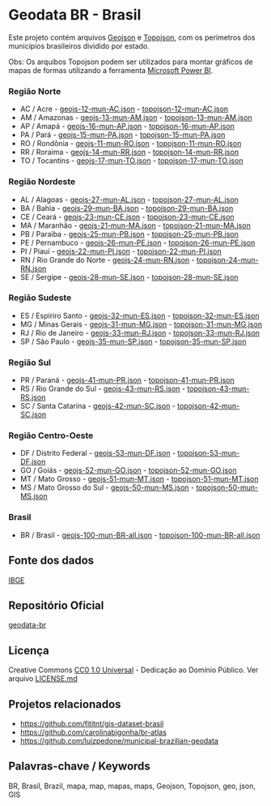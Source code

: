 ﻿
Geodata BR - Brasil
===================

Este projeto contém arquivos [Geojson](http://geojson.org/) e  [Topojson](https://github.com/topojson/), com os perímetros
dos municípios brasileiros dividido por estado.

Obs: Os arquibos Topojson podem ser utilizados para montar gráficos de mapas de formas utilizando a ferramenta [Microsoft Power BI](https://docs.microsoft.com/pt-br/power-bi/visuals/desktop-shape-map).


### Região Norte
* AC / Acre - [geojs-12-mun-AC.json](geojson/geojs-12-mun-AC.json) - [topojson-12-mun-AC.json](topojson/topojson-12-mun-AC.json)
* AM / Amazonas - [geojs-13-mun-AM.json](geojson/geojs-13-mun-AM.json) - [topojson-13-mun-AM.json](topojson/topojson-13-mun-AM.json)
* AP / Amapá - [geojs-16-mun-AP.json](geojson/geojs-16-mun-AP.json) - [topojson-16-mun-AP.json](topojson/topojson-16-mun-AP.json)
* PA / Pará  - [geojs-15-mun-PA.json](geojson/geojs-15-mun-PA.json)  - [topojson-15-mun-PA.json](topojson/topojson-15-mun-PA.json)
* RO / Rondônia - [geojs-11-mun-RO.json](geojson/geojs-11-mun-RO.json) - [topojson-11-mun-RO.json](topojson/topojson-11-mun-RO.json)
* RR / Roraima - [geojs-14-mun-RR.json](geojson/geojs-14-mun-RR.json) - [topojson-14-mun-RR.json](topojson/topojson-14-mun-RR.json)
* TO / Tocantins - [geojs-17-mun-TO.json](geojson/geojs-17-mun-TO.json) - [topojson-17-mun-TO.json](topojson/topojson-17-mun-TO.json)


### Região Nordeste
* AL / Alagoas - [geojs-27-mun-AL.json](geojson/geojs-27-mun-AL.json) - [topojson-27-mun-AL.json](topojson/topojson-27-mun-AL.json)
* BA / Bahia - [geojs-29-mun-BA.json](geojson/geojs-29-mun-BA.json) - [topojson-29-mun-BA.json](topojson/topojson-29-mun-BA.json)
* CE / Ceará - [geojs-23-mun-CE.json](geojson/geojs-23-mun-CE.json) - [topojson-23-mun-CE.json](topojson/topojson-23-mun-CE.json)
* MA / Maranhão - [geojs-21-mun-MA.json](geojson/geojs-21-mun-MA.json) - [topojson-21-mun-MA.json](topojson/topojson-21-mun-MA.json)
* PB / Paraíba - [geojs-25-mun-PB.json](geojson/geojs-25-mun-PB.json) - [topojson-25-mun-PB.json](topojson/topojson-25-mun-PB.json)
* PE / Pernambuco - [geojs-26-mun-PE.json](geojson/geojs-26-mun-PE.json) - [topojson-26-mun-PE.json](topojson/topojson-26-mun-PE.json)
* PI / Piauí - [geojs-22-mun-PI.json](geojson/geojs-22-mun-PI.json) - [topojson-22-mun-PI.json](topojson/topojson-22-mun-PI.json)
* RN / Rio Grande do Norte - [geojs-24-mun-RN.json](geojson/geojs-24-mun-RN.json) - [topojson-24-mun-RN.json](topojson/topojson-24-mun-RN.json)
* SE / Sergipe - [geojs-28-mun-SE.json](geojson/geojs-28-mun-SE.json) - [topojson-28-mun-SE.json](topojson/topojson-28-mun-SE.json)


### Região Sudeste
* ES / Espíriro Santo - [geojs-32-mun-ES.json](geojson/geojs-32-mun-ES.json) - [topojson-32-mun-ES.json](topojson/topojson-32-mun-ES.json)
* MG / Minas Gerais - [geojs-31-mun-MG.json](geojson/geojs-31-mun-MG.json) - [topojson-31-mun-MG.json](topojson/topojson-31-mun-MG.json)
* RJ / Rio de Janeiro - [geojs-33-mun-RJ.json](geojson/geojs-33-mun-RJ.json) - [topojson-33-mun-RJ.json](topojson/topojson-33-mun-RJ.json)
* SP / São Paulo - [geojs-35-mun-SP.json](geojson/geojs-35-mun-SP.json) - [topojson-35-mun-SP.json](topojson/topojson-35-mun-SP.json)


### Região Sul
* PR / Paraná - [geojs-41-mun-PR.json](geojson/geojs-41-mun-PR.json) - [topojson-41-mun-PR.json](topojson/topojson-41-mun-PR.json)
* RS / Rio Grande do Sul - [geojs-43-mun-RS.json](geojson/geojs-43-mun-RS.json) - [topojson-43-mun-RS.json](topojson/topojson-43-mun-RS.json)
* SC / Santa Catarina - [geojs-42-mun-SC.json](geojson/geojs-42-mun-SC.json) - [topojson-42-mun-SC.json](topojson/topojson-42-mun-SC.json)


### Região Centro-Oeste
* DF / Distrito Federal - [geojs-53-mun-DF.json](geojson/geojs-53-mun-DF.json) - [topojson-53-mun-DF.json](topojson/topojson-53-mun-DF.json) 
* GO / Goiás - [geojs-52-mun-GO.json](geojson/geojs-52-mun-GO.json) - [topojson-52-mun-GO.json](topojson/topojson-52-mun-GO.json)
* MT / Mato Grosso - [geojs-51-mun-MT.json](geojson/geojs-51-mun-MT.json) - [topojson-51-mun-MT.json](topojson/topojson-51-mun-MT.json)
* MS / Mato Grosso do Sul - [geojs-50-mun-MS.json](geojson/geojs-50-mun-MS.json) - [topojson-50-mun-MS.json](topojson/topojson-50-mun-MS.json)


### Brasil
* BR / Brasil - [geojs-100-mun-BR-all.json](geojson/geojs-100-mun-BR-all.json) - [topojson-100-mun-BR-all.json](topojson/topojson-100-mun-BR-all.json)


Fonte dos dados
---------------
[IBGE](http://ibge.gov.br/)


Repositório Oficial
-------
[geodata-br](https://github.com/tbrugz/geodata-br)


Licença
-------
Creative Commons [CC0 1.0 Universal](https://creativecommons.org/publicdomain/zero/1.0/) - Dedicação ao Domínio Público. Ver arquivo [LICENSE.md](LICENSE.md)


Projetos relacionados
--------------------- 
* https://github.com/fititnt/gis-dataset-brasil
* https://github.com/carolinabigonha/br-atlas
* https://github.com/luizpedone/municipal-brazilian-geodata


Palavras-chave / Keywords
-------------------------
BR, Brasil, Brazil, mapa, map, mapas, maps, Geojson, Topojson, geo, json, GIS
